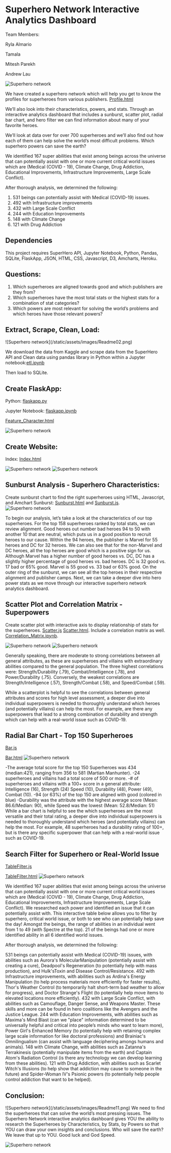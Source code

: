 <H1>Superhero Network Interactive Analytics Dashboard</H1>

Team Members:

Ryla Almario

Tamala

Mitesh Parekh

Andrew Lau

![Superhero network](/static/assets/images/Readme01.png)


We have created a superhero network which will help you get to know the profiles for superheroes from various publishers. [Profile.html](https://github.com/MiParekh/Project2---2020/blob/master/templates/profile.html)

We’ll also look into their characteristics, powers, and stats. Through an interactive analytics dashboard that includes a sunburst, scatter plot, radial bar chart, and hero filter we can find information about many of your favorite heroes.

We’ll look at data over for over 700 superheroes and we’ll also find out how each of them can help solve the world’s most difficult problems. 
Which superhero powers can save the earth?

We identified 167 super abilities that exist among beings across the universe that can potentially assist with one or more current critical world issues which are (Medical (COVID - 19), Climate Change, Drug Addiction, Educational Improvements, Infrastructure Improvements, Large Scale Conflict).

After thorough analysis, we determined the following:
1. 531 beings can potentially assist with Medical (COVID-19) issues.
2. 492 with Infrastructure improvements
3. 432 with Large Scale Conflict
4. 244 with Education Improvements
5. 148 with Climate Change
6. 121 with Drug Addiction

<H2>Dependencies</H2>

This project requires SuperHero API, Jupyter Notebook, Python, Pandas, SQLite, FlaskApp, JSON, HTML, CSS, Javascript, D3, Amcharts, Heroku.

<H2>Questions:</H2>

1. Which superheroes are aligned towards good and which publishers are they from?
2. Which superheroes have the most total stats or the highest stats for a combination of stat categories?
3. Which powers are most relevant for solving the world’s problems and which heroes have those relevant powers?

<H2>Extract, Scrape, Clean, Load:</H2>
![Superhero network](/static/assets/images/Readme02.png)

We download the data from Kaggle and scrape data from the SuperHero API and Clean data using pandas library in Python within a Jupyter notebook:[etl.ipynb](https://github.com/MiParekh/Project2---2020/blob/master/resources/etl.ipynb)

Then load to SQLite.


<H2>Create FlaskApp:</H2>

Python:  [flaskapp.py](https://github.com/MiParekh/Project2---2020/blob/master/flaskapp.py)

Jupyter Notebook:  [flaskapp.ipynb](https://github.com/MiParekh/Project2---2020/blob/master/flask_app.ipynb)

[Feature_Character.html](https://github.com/MiParekh/Project2---2020/blob/master/templates/feat_character.html)

![Superhero network](/static/assets/images/Readme03.png)

<H2>Create Website:</H2>

Index: [Index.html](https://github.com/MiParekh/Project2---2020/blob/master/templates/index.html)

![Superhero network](/static/assets/images/Readme04.png)
![Superhero network](/static/assets/images/Readme05.png)

<H2>Sunburst Analysis - Superhero Characteristics:</H2>

Create sunburst chart to find the right superheroes using HTML, Javascript, and Amchart Sunburst: [Sunburst.html](https://github.com/MiParekh/Project2---2020/blob/master/templates/sunburst.html) and [Sunburst.js](https://github.com/MiParekh/Project2---2020/blob/master/static/js/sunburst.js).
![Superhero network](/static/assets/images/Readme06.png)

To begin our analysis, let’s take a look at the characteristics of our top superheroes. For the top 158 superheroes ranked by total stats, we can review alignment. Good heroes out number bad heroes 94 to 50 with another 10 that are neutral, which puts us in a good position to recruit heroes to our cause. Within the 94 heroes, the publisher is Marvel for 55 heroes and DC for 32 heroes. We can also see that for the non-Marvel and DC heroes, all the top heroes are good which is a positive sign for us. Although Marvel has a higher number of good heroes vs. DC, DC has a slightly higher percentage of good heroes vs. bad heroes. DC is 32 good vs. 17 bad or 65% good. Marvel is 55 good vs. 33 bad or 63% good. On the outer ring of the sunburst, we can see all the top heroes in their respective alignment and publisher camps. Next, we can take a deeper dive into hero power stats as we move through our interactive superhero network analytics dashboard.

<H2>Scatter Plot and Correlation Matrix - Superpowers</H2>

Create scatter plot with interactive axis to display relationship of stats for the superheroes. [Scatter.js](https://github.com/MiParekh/Project2---2020/blob/master/static/js/scatter.js) [Scatter.html](https://github.com/MiParekh/Project2---2020/blob/master/templates/scatter.html). Include a correlation matrix as well. [Correlation_Matrix.ipynb](https://github.com/MiParekh/Project2---2020/blob/master/resources/correlation_matrix.ipynb). 

![Superhero network](/static/assets/images/Readme07.png)
![Superhero network](/static/assets/images/Readme08.png)

Generally speaking, there are moderate to strong correlations between all general attributes, as these are superheroes and villains with extraordinary abilities compared to the general population. The three highest correlations were: Strength/Durability (.79), Combat/Intelligence (.78), and Power/Durability (.75). Conversely, the weakest correlations are Strength/Intelligence (.57), Strength/Combat (.58), and Speed/Combat (.59).

While a scatterplot is helpful to see the correlations between general attributes and scores for high level assessment, a deeper dive into individual superpowers is needed to thoroughly understand which heroes (and potentially villains) can help the most. For example, are there any superpowers that lead to a strong combination of durability and strength which can help with a real-world issue such as COVID-19.

<H2>Radial Bar Chart - Top 150 Superheroes</H2>

[Bar.js](https://github.com/MiParekh/Project2---2020/blob/master/static/js/bar.js) 

[Bar.html](https://github.com/MiParekh/Project2---2020/blob/master/templates/bar.html)
![Superhero network](/static/assets/images/Readme09.png)

-The average total score for the top 150 Superheroes was 434 (median:421), ranging from 356 to 581 (Martian Manhunter).
-24 superheroes and villains had a total score of 500 or more.
-# of superheroes and villains with a 100+ score in a general attribute: Intelligence (16), Strength (24) Speed (10), Durability (48), Power (49), Combat (10).
-94 (or 63%) of the top 150 are aligned with good (colored in blue)
-Durability was the attribute with the highest average score (Mean: 86.6/Median: 90), while Speed was the lowest (Mean: 52.8/Median: 51)
While a bar chart is helpful to see the which superheroes are the most versatile and their total rating, a deeper dive into individual superpowers is needed to thoroughly understand which heroes (and potentially villains) can help the most. For example, 48 superheroes had a durability rating of 100+, but is there any specific superpower that can help with a real-world issue such as COVID-19.

<H2>Search Filter for Superhero or Real-World Issue</H2>

[TableFilter.js](https://github.com/MiParekh/Project2---2020/blob/master/static/js/tableFilter.js) 

[TableFilter.html](https://github.com/MiParekh/Project2---2020/blob/master/templates/tableFilter.html)
![Superhero network](/static/assets/images/Readme10.png)

We identified 167 super abilities that exist among beings across the universe that can potentially assist with one or more current critical world issues which are (Medical (COVID - 19), Climate Change, Drug Addiction, Educational Improvements, Infrastructure Improvements, Large Scale Conflict).
We researched each power and identified an issue that it can potentially assist with. This interactive table below allows you to filter by superhero, critical world issue, or both to see who can potentially help save the day! Amongst the beings, the range of abilities in an individual went from 1 to 49 (with Spectre at the top). 21 of the beings had one or more identified ability in all 6 identified world issues.

After thorough analysis, we determined the following:

531 beings can potentially assist with Medical (COVID-19) issues, with abilities such as Aurora's MolecularManipulation (potentially assist with creating a cure), Deadpool's Regeneration (to potentially help with mass production), and Hulk'sToxin and Disease Control/Resistance.
492 with Infrastructure improvements, with abilities such as Ardina's Energy Manipulation (to help process materials more efficiently for faster results), Thor's Weather Control (to temporarily halt short-term bad weather to allow for progress), and Doctor Strange's Flight (to potentially help move items to elevated locations more efficiently).
432 with Large Scale Conflict, with abilities such as Camouflage, Danger Sense, and Weapons Master. These skills and more can be found in hero coalitions like the Avengers and the Justice League.
244 with Education Improvements, with abilities such as Maxima's Mind Blast (can we "place" information determined to be universally helpful and critical into people’s minds who want to learn more), Power Girl's Enhanced Memory (to potentially help with retaining complex large scale information for like doctoral professions) and Brainiac's Omnilingualism (can assist with language deciphering amongs humans and animals).
148 with Climate Change, with abilities such as Zatanna's Terrakinesis (potentially manipulate items from the earth) and Captain Atom's Radiation Control (is there any technology we can develop learning from these abilities).
121 with Drug Addiction, with abilities such as Scarlet Witch's Illusions (to help show that addiction may cause to someone in the future) and Spider-Woman IV's Psionic powers (to potentially help people control addiction that want to be helped).

<H2>Conclusion:</H2>
![Superhero network](/static/assets/images/Readme11.png)
We need to find the superheroes that can solve the world’s most pressing issues. The Superhero Network interactive analytics dashboard gives YOU the ability to research the Superheroes by Characteristics, by Stats, by Powers so that YOU can draw your own insights and conclusions. Who will save the earth? We leave that up to YOU. Good luck and God Speed.

![Superhero network](/static/assets/images/Readme12.png)

